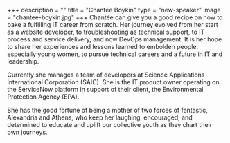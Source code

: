 +++
description = ""
title = "Chantée Boykin"
type = "new-speaker"
image = "chantee-boykin.jpg"
+++
Chantée can give you a good recipe on how to bake a fulfilling IT career from scratch. Her journey evolved from her start as a website developer, to troubleshooting as technical support, to IT process and service delivery, and now DevOps management.  It is her hope to share her experiences and lessons learned to embolden people, especially young women, to pursue technical careers and a future in IT and leadership. 

Currently she manages a team of developers at Science Applications International Corporation (SAIC).  She is the IT product owner operating on the ServiceNow platform in support of their client, the Environmental Protection Agency (EPA).

She has the good fortune of being a mother of two forces of fantastic, Alexandria and Athens, who keep her laughing, encouraged, and determined to educate and uplift our collective youth as they chart their own journeys.